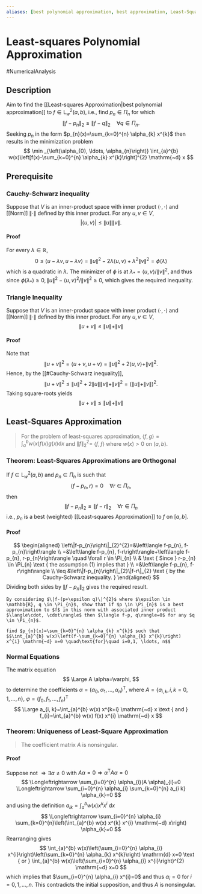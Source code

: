 ```yaml
---
aliases: [best polynomial approximation, best approximation, Least-Squares Polynomimal Approximation]
---
```

# Least-squares Polynomial Approximation
#NumericalAnalysis 

## Description
Aim to find the [[Least-squares Approximation|best polynomial approximation]] to $f \in \mathrm{L}_{w}^{2}(a, b)$, i.e., find $p_{n} \in \Pi_{n}$ for which
$$
\left\|f-p_{n}\right\|_{2} \leq\|f-q\|_{2} \quad \forall q \in \Pi_{n} .
$$
Seeking $p_{n}$ in the form $p_{n}(x)=\sum_{k=0}^{n} \alpha_{k} x^{k}$ then results in the minimization problem
$$
\min _{\left(\alpha_{0}, \ldots, \alpha_{n}\right)} \int_{a}^{b} w(x)\left[f(x)-\sum_{k=0}^{n} \alpha_{k} x^{k}\right]^{2} \mathrm{~d} x
$$
## Prerequisite
### Cauchy-Schwarz inequality
Suppose that $V$ is an inner-product space with inner product $\langle\cdot, \cdot\rangle$ and [[Norm]] $\|\cdot\|$ defined by this inner product. For any $u, v \in V$,
$$
|\langle u, v\rangle| \leq\|u\|\|v\| .
$$
#### Proof
For every $\lambda \in \mathbb{R}$,
$$
0 \leq\langle u-\lambda v, u-\lambda v\rangle=\|u\|^{2}-2 \lambda\langle u, v\rangle+\lambda^{2}\|v\|^{2}=\phi(\lambda)
$$
which is a quadratic in $\lambda$. The minimizer of $\phi$ is at $\lambda_{*}=\langle u, v\rangle /\|v\|^{2}$, and thus since $\phi\left(\lambda_{*}\right) \geq 0,\|u\|^{2}-\langle u, v\rangle^{2} /\|v\|^{2} \geq 0$, which gives the required inequality.

### Triangle Inequality
Suppose that $V$ is an inner-product space with inner product $\langle\cdot, \cdot\rangle$ and [[Norm]] $\|\cdot\|$ defined by this inner product. For any $u, v \in V$,
$$
\|u+v\| \leq\|u\|+\|v\|
$$
#### Proof
Note that
$$
\|u+v\|^{2}=\langle u+v, u+v\rangle=\|u\|^{2}+2\langle u, v\rangle+\|v\|^{2} .
$$
Hence, by the [[#Cauchy-Schwarz inequality]],
$$
\|u+v\|^{2} \leq\|u\|^{2}+2\|u\|\|v\|+\|v\|^{2}=(\|u\|+\|v\|)^{2} .
$$
Taking square-roots yields
$$
\|u+v\| \leq\|u\|+\|v\|
$$

## Least-Squares Approximation
> For the problem of least-squares approximation, $\langle f, g\rangle=\int_{a}^{b} w(x) f(x) g(x) \mathrm{d} x$ and $\|f\|_{2}^{2}=$ $\langle f, f\rangle$ where $w(x)>0$ on $(a, b)$.

### Theorem: Least-Squares Approximations are Orthogonal 
If $f \in \mathrm{L}_{w}^{2}(a, b)$ and $p_{n} \in \Pi_{n}$ is such that
$$
\left\langle f-p_{n}, r\right\rangle=0 \quad \forall r \in \Pi_{n},
$$
then
$$
\left\|f-p_{n}\right\|_{2} \leq\|f-r\|_{2} \quad \forall r \in \Pi_{n}
$$
i.e., $p_{n}$ is a best (weighted) [[Least-squares Approximation]] to $f$ on $[a, b]$.

#### Proof
$$
\begin{aligned}
\left\|f-p_{n}\right\|_{2}^{2}=&\left\langle f-p_{n}, f-p_{n}\right\rangle \\
=&\left\langle f-p_{n}, f-r\right\rangle+\left\langle f-p_{n}, r-p_{n}\right\rangle \quad \forall r \in \Pi_{n} \\
& \text { Since } r-p_{n} \in \Pi_{n} \text { the assumption (1) implies that } \\
=&\left\langle f-p_{n}, f-r\right\rangle \\
\leq &\left\|f-p_{n}\right\|_{2}\|f-r\|_{2} \text { by the Cauchy-Schwarz inequality. }
\end{aligned}
$$
Dividing both sides by $\left\|f-p_{n}\right\|_{2}$ gives the required result.

```ad-note
By considering $\|f-(p+\epsilon q)\|^{2}$ where $\epsilon \in \mathbb{R}, q \in \Pi_{n}$, show that if $p \in \Pi_{n}$ is a best approximation to $f$ in this norm with associated inner product $\langle\cdot, \cdot\rangle$ then $\langle f-p, q\rangle=0$ for any $q \in \Pi_{n}$.
```

```ad-remark
find $p_{n}(x)=\sum_{k=0}^{n} \alpha_{k} x^{k}$ such that
$$\int_{a}^{b} w(x)\left(f-\sum_{k=0}^{n} \alpha_{k} x^{k}\right) x^{i} \mathrm{~d} x=0 \quad\text{for}\quad i=0,1, \ldots, n$$
```
### Normal Equations
The matrix equation
$$
\Large
A \alpha=\varphi,
$$
to determine the coefficients $\alpha=\left(\alpha_{0}, \alpha_{1}, \ldots, \alpha_{n}\right)^{\mathrm{T}}$, where $A=\left\{a_{i, k}, i, k=0,1, \ldots, n\right\}$, $\varphi=\left(f_{0}, f_{1}, \ldots, f_{n}\right)^{\mathrm{T}}$
$$
\Large
a_{i, k}=\int_{a}^{b} w(x) x^{k+i} \mathrm{~d} x \text { and } f_{i}=\int_{a}^{b} w(x) f(x) x^{i} \mathrm{~d} x
$$

### Theorem: Uniqueness of Least-Square Approximation
>The coefficient matrix $A$ is nonsingular.
#### Proof
Suppose not $\Longrightarrow \exists \alpha \neq 0$ with $A \alpha=0 \Longrightarrow \alpha^{\mathrm{T}} A \alpha=0$
$$
\Longleftrightarrow \sum_{i=0}^{n} \alpha_{i}(A \alpha)_{i}=0 \Longleftrightarrow \sum_{i=0}^{n} \alpha_{i} \sum_{k=0}^{n} a_{i k} \alpha_{k}=0
$$
and using the definition $a_{i k}=\int_{a}^{b} w(x) x^{k} x^{i} \mathrm{~d} x$
$$
\Longleftrightarrow \sum_{i=0}^{n} \alpha_{i} \sum_{k=0}^{n}\left(\int_{a}^{b} w(x) x^{k} x^{i} \mathrm{~d} x\right) \alpha_{k}=0
$$
Rearranging gives
$$
\int_{a}^{b} w(x)\left(\sum_{i=0}^{n} \alpha_{i} x^{i}\right)\left(\sum_{k=0}^{n} \alpha_{k} x^{k}\right) \mathrm{d} x=0 \text { or } \int_{a}^{b} w(x)\left(\sum_{i=0}^{n} \alpha_{i} x^{i}\right)^{2} \mathrm{~d} x=0
$$
which implies that $\sum_{i=0}^{n} \alpha_{i} x^{i}=0$ and thus $\alpha_{i}=0$ for $i=0,1, \ldots, n$. This contradicts the initial supposition, and thus $A$ is nonsingular.